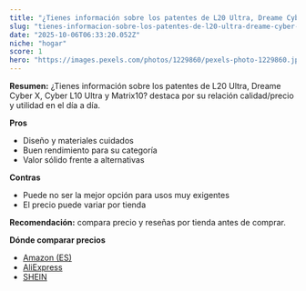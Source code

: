 ```yaml
---
title: "¿Tienes información sobre los patentes de L20 Ultra, Dreame Cyber X, Cyber L10 Ultra y Matrix10?"
slug: "tienes-informacion-sobre-los-patentes-de-l20-ultra-dreame-cyber-x-cyber-l10-ultr"
date: "2025-10-06T06:33:20.052Z"
niche: "hogar"
score: 1
hero: "https://images.pexels.com/photos/1229860/pexels-photo-1229860.jpeg?auto=compress&cs=tinysrgb&fit=crop&h=627&w=1200&auto=compress&cs=tinysrgb&w=1200&h=675&fit=crop"
---
```


**Resumen:** ¿Tienes información sobre los patentes de L20 Ultra, Dreame Cyber X, Cyber L10 Ultra y Matrix10? destaca por su relación calidad/precio y utilidad en el día a día.

**Pros**
- Diseño y materiales cuidados
- Buen rendimiento para su categoría
- Valor sólido frente a alternativas

**Contras**
- Puede no ser la mejor opción para usos muy exigentes
- El precio puede variar por tienda

**Recomendación:** compara precio y reseñas por tienda antes de comprar.

**Dónde comparar precios**
- [Amazon (ES)](https://www.amazon.es/s?k=%C2%BFTienes%20informaci%C3%B3n%20sobre%20los%20patentes%20de%20L20%20Ultra%2C%20Dreame%20Cyber%20X%2C%20Cyber%20L10%20Ultra%20y%20Matrix10%3F&tag=teknovashop25-21)
- [AliExpress](https://www.aliexpress.com/wholesale?SearchText=%C2%BFTienes%20informaci%C3%B3n%20sobre%20los%20patentes%20de%20L20%20Ultra%2C%20Dreame%20Cyber%20X%2C%20Cyber%20L10%20Ultra%20y%20Matrix10%3F)
- [SHEIN](https://www.shein.com/pdsearch/%C2%BFTienes%20informaci%C3%B3n%20sobre%20los%20patentes%20de%20L20%20Ultra%2C%20Dreame%20Cyber%20X%2C%20Cyber%20L10%20Ultra%20y%20Matrix10%3F)